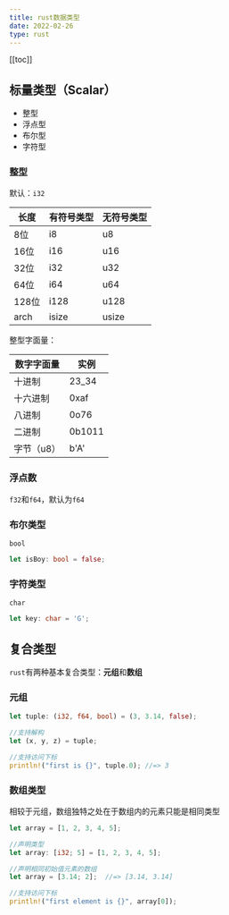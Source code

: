 ```yaml
---
title: rust数据类型
date: 2022-02-26
type: rust
---
```


[[toc]]

## 标量类型（Scalar）

* 整型
* 浮点型
* 布尔型
* 字符型

### 整型

默认：`i32`

| 长度 | 有符号类型 | 无符号类型 |
| - | - | - |
| 8位  | i8        | u8     |
| 16位 | i16       | u16    |
| 32位 | i32       | u32    |
| 64位 | i64       | u64    |
| 128位| i128      | u128   |
| arch | isize     | usize  |

整型字面量：

| 数字字面量 | 实例 |
| - | - |
| 十进制 | 23_34|
| 十六进制 | 0xaf |
| 八进制 | 0o76 |
| 二进制 | 0b1011 |
| 字节（u8）| b'A' |

### 浮点数

`f32`和`f64`，默认为`f64`

### 布尔类型

`bool`

```rust
let isBoy: bool = false;
```

### 字符类型

`char`

```rust
let key: char = 'G';
```

## 复合类型

`rust`有两种基本复合类型：**元组**和**数组**

### 元组

```rust
let tuple: (i32, f64, bool) = (3, 3.14, false);

//支持解构
let (x, y, z) = tuple;

//支持访问下标
println!("first is {}", tuple.0); //=> 3
```

### 数组类型

相较于元组，数组独特之处在于数组内的元素只能是相同类型

```rust
let array = [1, 2, 3, 4, 5];

//声明类型
let array: [i32; 5] = [1, 2, 3, 4, 5];

//声明相同初始值元素的数组
let array = [3.14; 2];  //=> [3.14, 3.14]

//支持访问下标
println!("first element is {}", array[0]);
```